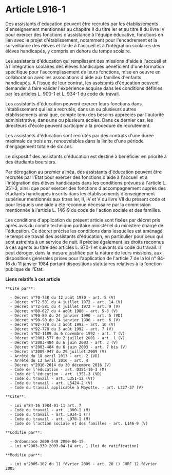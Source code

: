 # Article L916-1

Des assistants d'éducation peuvent être recrutés par les établissements d'enseignement mentionnés au chapitre II du titre Ier
et au titre II du livre IV pour exercer des fonctions d'assistance à l'équipe éducative, fonctions en lien avec le projet
d'établissement, notamment pour l'encadrement et la surveillance des élèves et l'aide à l'accueil et à l'intégration
scolaires des élèves handicapés, y compris en dehors du temps scolaire.

Les assistants d'éducation qui remplissent des missions d'aide à l'accueil et à l'intégration scolaires des élèves handicapés
bénéficient d'une formation spécifique pour l'accomplissement de leurs fonctions, mise en oeuvre en collaboration avec les
associations d'aide aux familles d'enfants handicapés. A l'issue de leur contrat, les assistants d'éducation peuvent demander
à faire valider l'expérience acquise dans les conditions définies par les articles L. 900-1 et L. 934-1 du code du travail.

Les assistants d'éducation peuvent exercer leurs fonctions dans l'établissement qui les a recrutés, dans un ou plusieurs
autres établissements ainsi que, compte tenu des besoins appréciés par l'autorité administrative, dans une ou plusieurs
écoles. Dans ce dernier cas, les directeurs d'école peuvent participer à la procédure de recrutement.

Les assistants d'éducation sont recrutés par des contrats d'une durée maximale de trois ans, renouvelables dans la limite
d'une période d'engagement totale de six ans.

Le dispositif des assistants d'éducation est destiné à bénéficier en priorité à des étudiants boursiers.

Par dérogation au premier alinéa, des assistants d'éducation peuvent être recrutés par l'Etat pour exercer des fonctions
d'aide à l'accueil et à l'intégration des élèves handicapés dans les conditions prévues à l'article L. 351-3, ainsi que pour
exercer des fonctions d'accompagnement auprès des étudiants handicapés inscrits dans les établissements d'enseignement
supérieur mentionnés aux titres Ier, II, IV et V du livre VII du présent code et pour lesquels une aide a été reconnue
nécessaire par la commission mentionnée à l'article L. 146-9 du code de l'action sociale et des familles.

Les conditions d'application du présent article sont fixées par décret pris après avis du comité technique paritaire
ministériel du ministère chargé de l'éducation. Ce décret précise les conditions dans lesquelles est aménagé le temps de
travail des assistants d'éducation, en particulier pour ceux qui sont astreints à un service de nuit. Il précise également
les droits reconnus à ces agents au titre des articles L. 970-1 et suivants du code du travail. Il peut déroger, dans la
mesure justifiée par la nature de leurs missions, aux dispositions générales prises pour l'application de l'article 7 de la
loi n° 84-16 du 11 janvier 1984 portant dispositions statutaires relatives à la fonction publique de l'Etat.

**Liens relatifs à cet article**

	**Cité par**:

	  - Décret n°70-738 du 12 août 1970 - art. 5 (V)
	  - Décret n°72-581 du 4 juillet 1972 - art. 14 (V)
	  - Décret n°72-581 du 4 juillet 1972 - art. 9 (V)
	  - Décret n°80-627 du 4 août 1980 - art. 5-3 (V)
	  - Décret n°90-89 du 24 janvier 1990 - art. 5 (VD)
	  - Décret n°90-90 du 24 janvier 1990 - art. 6 (V)
	  - Décret n°92-778 du 3 août 1992 - art. 10 (V)
	  - Décret n°92-778 du 3 août 1992 - art. 7 (V)
	  - Décret n°92-1189 du 6 novembre 1992 - art. 7 (V)
	  - Décret n°2001-577 du 2 juillet 2001 - art. 1 (V)
	  - Décret n°2003-484 du 6 juin 2003 - art. 3 (V)
	  - Décret n°2003-484 du 6 juin 2003 - art. 7 bis (V)
	  - Décret n°2009-947 du 29 juillet 2009 (V)
	  - Arrêté du 18 avril 2013 - art. 2 (VD)
	  - Arrêté du 13 avril 2016 - art. 4
	  - Décret n°2016-2014 du 30 décembre 2016 (V)
	  - Code de l'éducation - art. D351-16-3 (M)
	  - Code de l'éducation - art. L351-3 (VD)
	  - Code du travail - art. L351-12 (VT)
	  - Code du travail - art. L5424-2 (V)
	  - Code du travail applicable à Mayotte. - art. L327-37 (V)

	**Cite**:

	  - Loi n°84-16 1984-01-11 art. 7
	  - Code du travail - art. L900-1 (M)
	  - Code du travail - art. L934-1 (T)
	  - Code du travail - art. L970-1 (M)
	  - Code de l'action sociale et des familles - art. L146-9 (V)

	**Codifié par**:

	  - Ordonnance 2000-549 2000-06-15
	  - Loi n°2003-339 2003-04-14 art. 1 (loi de ratification)

	**Modifié par**:

	  - Loi n°2005-102 du 11 février 2005 - art. 20 () JORF 12 février 2005

